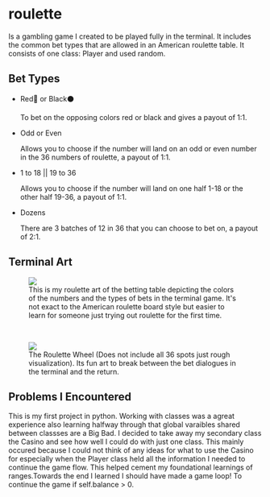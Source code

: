 # roulette
Is a gambling game I created to be played fully in the terminal. It includes the common bet types that are allowed in an American roulette table. It consists of one class: Player and used random.

<h2>Bet Types</h2>
<ul>
  <li>Red🔴 or Black⚫</li>
  <p>To bet on the opposing colors red or black and gives a payout of 1:1.</p>
  <li>Odd or Even</li>
  <p>Allows you to choose if the number will land on an odd or even number in the 36 numbers of roulette, a payout of 1:1.</p>
  <li>1 to 18 || 19 to 36</li>
  <p>Allows you to choose if the number will land on one half 1-18 or the other half 19-36, a payout of 1:1.</p>
  <li>Dozens</li>
  <p>There are 3 batches of 12 in 36 that you can choose to bet on, a payout of 2:1.</p>
</ul>

<h2>Terminal Art</h2>
<figure>
  <img src= "https://github.com/user-attachments/assets/ebc7b28b-7f17-4c1d-9ff6-cfac93ad83b2"><br>
  <figcaption>This is my roulette art of the betting table depicting the colors of the numbers and the types of bets in the terminal game. It's not exact to the American roulette board style but easier to learn for someone just trying out roulette for the first time.</figcaption>
</figure>
<br>
<figure>
  <img src= "https://github.com/user-attachments/assets/36ca1597-8b09-4b1b-91bc-c959016d4b1d"><br>
  <figcaption>The Roulette Wheel (Does not include all 36 spots just rough visualization). Its fun art to break between the bet dialogues in the terminal and the return.</figcaption>
</figure>

<h2>Problems I Encountered</h2>
This is my first project in python. Working with classes was a agreat experience also learning halfway through that global varaibles shared between classses are a Big Bad. I decided to take away my secondary class the Casino and see how well I could do with just one class. This mainly occured because I could not think of any ideas for what to use the Casino for especially when the Player class held all the information I needed to continue the game flow. This helped cement my foundational learnings of ranges.Towards the end I learned I should have made a game loop! To continue the game if self.balance > 0.
